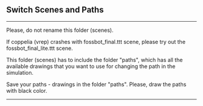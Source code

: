 ## Switch Scenes and Paths
***
Please, do not rename this folder (scenes).

If coppelia (vrep) crashes with fossbot_final.ttt scene, please try out the fossbot_final_lite.ttt scene.

This folder (scenes) has to include the folder "paths", which has all the available drawings that you want to use
for changing the path in the simulation.

Save your paths - drawings in the folder "paths".
Please, draw the paths with black color.
***